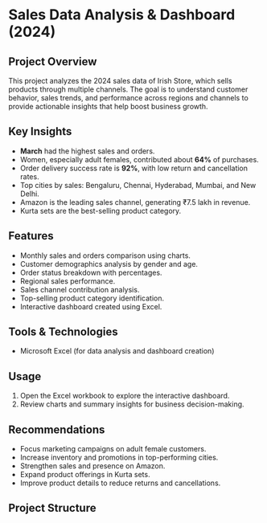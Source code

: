 # Sales Data Analysis & Dashboard (2024)

## Project Overview
This project analyzes the 2024 sales data of Irish Store, which sells products through multiple channels. The goal is to understand customer behavior, sales trends, and performance across regions and channels to provide actionable insights that help boost business growth.

## Key Insights
- **March** had the highest sales and orders.
- Women, especially adult females, contributed about **64%** of purchases.
- Order delivery success rate is **92%**, with low return and cancellation rates.
- Top cities by sales: Bengaluru, Chennai, Hyderabad, Mumbai, and New Delhi.
- Amazon is the leading sales channel, generating ₹7.5 lakh in revenue.
- Kurta sets are the best-selling product category.

## Features
- Monthly sales and orders comparison using charts.
- Customer demographics analysis by gender and age.
- Order status breakdown with percentages.
- Regional sales performance.
- Sales channel contribution analysis.
- Top-selling product category identification.
- Interactive dashboard created using Excel.

## Tools & Technologies
- Microsoft Excel (for data analysis and dashboard creation)

## Usage
1. Open the Excel workbook to explore the interactive dashboard.
2. Review charts and summary insights for business decision-making.

## Recommendations
- Focus marketing campaigns on adult female customers.
- Increase inventory and promotions in top-performing cities.
- Strengthen sales and presence on Amazon.
- Expand product offerings in Kurta sets.
- Improve product details to reduce returns and cancellations.

## Project Structure
